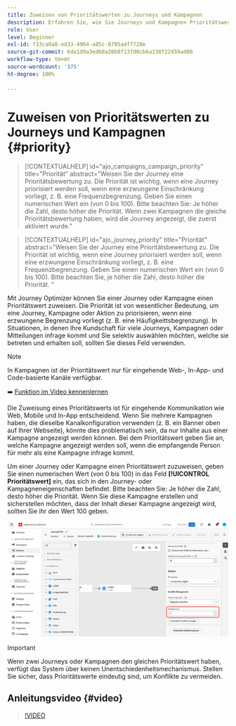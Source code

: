 ```yaml
---
title: Zuweisen von Prioritätswerten zu Journeys und Kampagnen
description: Erfahren Sie, wie Sie Journeys und Kampagnen Prioritätswerte zuweisen.
role: User
level: Beginner
exl-id: f33ca0a8-ed33-4964-a85c-8705a4ff728e
source-git-commit: 6da1d9a3edb8a30b8f13fd0cb6a138f22459ad00
workflow-type: tm+mt
source-wordcount: '375'
ht-degree: 100%

---
```


# Zuweisen von Prioritätswerten zu Journeys und Kampagnen {#priority}

>[!CONTEXTUALHELP]
>id="ajo_campaigns_campaign_priority"
>title="Priorität"
>abstract="Weisen Sie der Journey eine Prioritätsbewertung zu. Die Priorität ist wichtig, wenn eine Journey priorisiert werden soll, wenn eine erzwungene Einschränkung vorliegt, z. B. eine Frequenzbegrenzung. Geben Sie einen numerischen Wert ein (von 0 bis 100). Bitte beachten Sie: Je höher die Zahl, desto höher die Priorität. Wenn zwei Kampagnen die gleiche Prioritätsbewertung haben, wird die Journey angezeigt, die zuerst aktiviert wurde."

>[!CONTEXTUALHELP]
>id="ajo_journey_priority"
>title="Priorität"
>abstract="Weisen Sie der Journey eine Prioritätsbewertung zu. Die Priorität ist wichtig, wenn eine Journey priorisiert werden soll, wenn eine erzwungene Einschränkung vorliegt, z. B. eine Frequenzbegrenzung. Geben Sie einen numerischen Wert ein (von 0 bis 100). Bitte beachten Sie, je höher die Zahl, desto höher die Priorität. "

Mit Journey Optimizer können Sie einer Journey oder Kampagne einen Prioritätswert zuweisen. Die Priorität ist von wesentlicher Bedeutung, um eine Journey, Kampagne oder Aktion zu priorisieren, wenn eine erzwungene Begrenzung vorliegt (z. B. eine Häufigkeittsbegrenzung). In Situationen, in denen Ihre Kundschaft für viele Journeys, Kampagnen oder Mitteilungen infrage kommt und Sie selektiv auswählen möchten, welche sie betreten und erhalten soll, sollten Sie dieses Feld verwenden.

>[!NOTE]
>
>In Kampagnen ist der Prioritätswert nur für eingehende Web-, In-App- und Code-basierte Kanäle verfügbar.

➡️ [Funktion im Video kennenlernen](#video)

Die Zuweisung eines Prioritätswerts ist für eingehende Kommunikation wie Web, Mobile und In-App entscheidend. Wenn Sie mehrere Kampagnen haben, die dieselbe Kanalkonfiguration verwenden (z. B. ein Banner oben auf Ihrer Webseite), könnte dies problematisch sein, da nur Inhalte aus einer Kampagne angezeigt werden können. Bei dem Prioritätswert geben Sie an, welche Kampagne angezeigt werden soll, wenn die empfangende Person für mehr als eine Kampagne infrage kommt.

Um einer Journey oder Kampagne einen Prioritätswert zuzuweisen, geben Sie einen numerischen Wert (von 0 bis 100) in das Feld **[!UICONTROL Prioritätswert]** ein, das sich in den Journey- oder Kampagneneigenschaften befindet. Bitte beachten Sie: Je höher die Zahl, desto höher die Priorität. Wenn Sie diese Kampagne erstellen und sicherstellen möchten, dass der Inhalt dieser Kampagne angezeigt wird, sollten Sie ihr den Wert 100 geben.

![](assets/priority-score.png)

>[!IMPORTANT]
>
>Wenn zwei Journeys oder Kampagnen den gleichen Prioritätswert haben, verfügt das System über keinen Unentschiedenheitsmechanismus. Stellen Sie sicher, dass Prioritätswerte eindeutig sind, um Konflikte zu vermeiden.

## Anleitungsvideo {#video}

>[!VIDEO](https://video.tv.adobe.com/v/3445010?quality=12&captions=ger)
